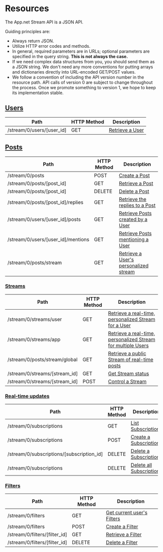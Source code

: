 # Resources
The App.net Stream API is a JSON API.

Guiding principles are:

* Always return JSON.
* Utilize HTTP error codes and methods.
* In general, required parameters are in URLs; optional parameters are specified in the query string. **This is not always the case.**
* If we need complex data structures from you, you should send them as a JSON string. We don't need any more conventions for putting arrays and dictionaries directly into URL-encoded GET/POST values.
* We follow a convention of including the API version number in the resource path. API calls of version 0 are subject to change throughout the process. Once we promote something to version 1, we hope to keep its implementation stable.

## [Users](/appdotnet/api-spec/blob/master/resources/users.md)
<table>
    <thead>
        <tr>
            <th>Path</th>
            <th>HTTP Method</th>
            <th>Description</th>
        </tr>
    </thead>
    <tbody>
        <tr>
            <td>/stream/0/users/[user_id]</td>
            <td>GET</td>
            <td><a href="/appdotnet/api-spec/blob/master/resources/users.md#retrieve-a-user">Retrieve a User</a></td>
        </tr>
    </tbody>
</table>

## [Posts](/appdotnet/api-spec/blob/master/resources/posts.md)
<table>
    <thead>
        <tr>
            <th>Path</th>
            <th>HTTP Method</th>
            <th>Description</th>
        </tr>
    </thead>
    <tbody>
        <tr>
            <td>/stream/0/posts</td>
            <td>POST</td>
            <td><a href="/appdotnet/api-spec/blob/master/resources/posts.md#create-a-post">Create a Post</a></td>
        </tr>
        <tr>
            <td>/stream/0/posts/[post_id]</td>
            <td>GET</td>
            <td><a href="/appdotnet/api-spec/blob/master/resources/posts.md#retrieve-a-post">Retrieve a Post</a></td>
        </tr>
        <tr>
            <td>/stream/0/posts/[post_id]</td>
            <td>DELETE</td>
            <td><a href="/appdotnet/api-spec/blob/master/resources/posts.md#delete-a-post">Delete a Post</a></td>
        </tr>
        <tr>
            <td>/stream/0/posts/[post_id]/replies</td>
            <td>GET</td>
            <td><a href="/appdotnet/api-spec/blob/master/resources/posts.md#retrieve-the-replies-to-a-post">Retrieve the replies to a Post</a></td>
        </tr>
        <tr>
            <td>/stream/0/users/[user_id]/posts</td>
            <td>GET</td>
            <td><a href="/appdotnet/api-spec/blob/master/resources/posts.md#retrieve-posts-created-by-a-user">Retrieve Posts created by a User</a></td>
        </tr>
        <tr>
            <td>/stream/0/users/[user_id]/mentions</td>
            <td>GET</td>
            <td><a href="/appdotnet/api-spec/blob/master/resources/posts.md#retrieve-posts-mentioning-a-user">Retrieve Posts mentioning a User</a></td>
        </tr>
        <tr>
            <td>/stream/0/posts/stream</td>
            <td>GET</td>
            <td><a href="/appdotnet/api-spec/blob/master/resources/posts.md#retrieve-a-users-personalized-stream">Retrieve a User's personalized stream</a></td>
        </tr>
    </tbody>
</table>

### [Streams](/appdotnet/api-spec/blob/master/resources/streams.md)
<table>
    <thead>
        <tr>
            <th>Path</th>
            <th>HTTP Method</th>
            <th>Description</th>
        </tr>
    </thead>
    <tbody>
        <tr>
            <td>/stream/0/streams/user</td>
            <td>GET</td>
            <td><a href="/appdotnet/api-spec/blob/master/resources/streams.md#retrieve-a-real-time-personalized-stream-for-a-user">Retrieve a real-time, personalized Stream for a User</a></td>
        </tr>
        <tr>
            <td>/stream/0/streams/app</td>
            <td>GET</td>
            <td><a href="/appdotnet/api-spec/blob/master/resources/streams.md#retrieve-a-real-time-personalized-stream-for-multiple-users">Retrieve a real-time, personalized Stream for multiple Users</a></td>
        </tr>
        <tr>
            <td>/stream/0/posts/stream/global</td>
            <td>GET</td>
            <td><a href="/appdotnet/api-spec/blob/master/resources/streams.md#retrieve-a-public-stream-of-real-time-posts">Retrieve a public Stream of real-time posts</a></td>
        </tr>
        <tr>
            <td>/stream/0/streams/[stream_id]</td>
            <td>GET</td>
            <td><a href="/appdotnet/api-spec/blob/master/resources/streams.md#get-stream-status">Get Stream status</a></td>
        </tr>
        <tr>
            <td>/stream/0/streams/[stream_id]</td>
            <td>POST</td>
            <td><a href="/appdotnet/api-spec/blob/master/resources/streams.md#control-a-stream">Control a Stream</a></td>
        </tr>
    </tbody>
</table>

### [Real-time updates](/appdotnet/api-spec/blob/master/resources/subscriptions.md)

<table>
    <thead>
        <tr>
            <th>Path</th>
            <th>HTTP Method</th>
            <th>Description</th>
        </tr>
    </thead>
    <tbody>
        <tr>
            <td>/stream/0/subscriptions</td>
            <td>GET</td>
            <td><a href="/appdotnet/api-spec/blob/master/resources/subscriptions.md#list-subscriptions">List Subscriptions</a></td>
        </tr>
        <tr>
            <td>/stream/0/subscriptions</td>
            <td>POST</td>
            <td><a href="/appdotnet/api-spec/blob/master/resources/subscriptions.md#create-a-subscription">Create a Subscription</a></td>
        </tr>
        <tr>
            <td>/stream/0/subscriptions/[subscription_id]</td>
            <td>DELETE</td>
            <td><a href="/appdotnet/api-spec/blob/master/resources/subscriptions.md#delete-a-subscription">Delete a Subscription</a></td>
        </tr>
        <tr>
            <td>/stream/0/subscriptions</td>
            <td>DELETE</td>
            <td><a href="/appdotnet/api-spec/blob/master/resources/subscriptions.md#delete-all-subscriptions">Delete all Subscriptions</a></td>
        </tr>
    </tbody>
</table>

### [Filters](/appdotnet/api-spec/blob/master/resources/filters.md)

<table>
    <thead>
        <tr>
            <th>Path</th>
            <th>HTTP Method</th>
            <th>Description</th>
        </tr>
    </thead>
    <tbody>
        <tr>
            <td>/stream/0/filters</td>
            <td>GET</td>
            <td><a href="/appdotnet/api-spec/blob/master/resources/filters.md#get-current-users-filters">Get current user's Filters</a></td>
        </tr>
        <tr>
            <td>/stream/0/filters</td>
            <td>POST</td>
            <td><a href="/appdotnet/api-spec/blob/master/resources/filters.md#create-a-filter">Create a Filter</a></td>
        </tr>
        <tr>
            <td>/stream/0/filters/[filter_id]</td>
            <td>GET</td>
            <td><a href="/appdotnet/api-spec/blob/master/resources/filters.md#retrieve-a-filter">Retrieve a Filter</a></td>
        </tr>
        <tr>
            <td>/stream/0/filters/[filter_id]</td>
            <td>DELETE</td>
            <td><a href="/appdotnet/api-spec/blob/master/resources/filters.md#delete-a-filter">Delete a Filter</a></td>
        </tr>
    </tbody>
</table>

